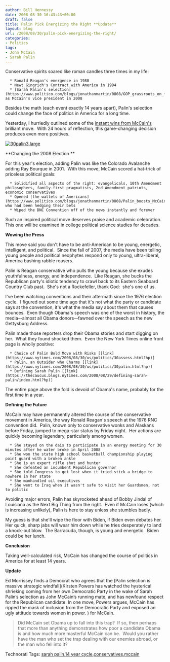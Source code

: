 ```yaml
---
author: Bill Hennessy
date: 2008-08-30 16:43:43+00:00
draft: false
title: Palin Pick Energizing the Right **Update**
layout: blog
url: /2008/08/30/palin-pick-energizing-the-right/
categories:
- Politics
tags:
- John McCain
- Sarah Palin
---
```


Conservative spirits soared like roman candles three times in my life:



	  * Ronald Reagan's emergence in 1980
	  * Newt Gingrich's Contract with America in 1994
	  * [Sarah Palin's selection](https://www.politico.com/blogs/jonathanmartin/0808/GOP_grassroots_on_fire.html) as McCain's vice president in 2008

Besides the math (each event exactly 14 years apart), Palin's selection could change the face of politics in America for a long time.

Yesterday, I hurriedly outlined some of the [instant wins from McCain's](https://hennessysview.com/2008/08/29/answer-strategery/) brilliant move.  With 24 hours of reflection, this game-changing decision produces even more positives.

[![30palin3.large](https://hennessysview.com/wp-content/uploads/2008/08/30palin3large-thumb.jpg)
](https://hennessysview.com/wp-content/uploads/2008/08/30palin3large.jpg)

**Changing the 2008 Election **

For this year's election, adding Palin was like the Colorado Avalanche adding Ray Bourque in 2001.  With this move, McCain scored a hat-trick of priceless political goals:



	  * Solidified all aspects of the right: evangelicals, 10th Amendment philosophers, family-first pragmatists, 2nd Amendment patriots, economic conservatives
	  * Opened [the wallets of Americans](https://www.politico.com/blogs/jonathanmartin/0808/Palin_boosts_McCains_online_haul.html) who had been hedging their bets
	  * Wiped the DNC Convention off of the news instantly and forever

Such an inspired political move deserves praise and academic celebration.  This one will be examined in college political science studies for decades.

**Wowing the Press**

This move said you don't have to be anti-American to be young, energetic, intelligent, and political.  Since the fall of 2007, the media have been telling young people and political neophytes respond only to young, ultra-liberal, America bashing rabble rousers.

Palin is Reagan conservative who pulls the young because she exudes youthfulness, energy, and independence.  Like Reagan, she bucks the Republican party's idiotic tendency to crawl back to its Eastern Seaboard Country Club past.  She's not a Rockefeller, thank God:  she's one of us.

I've been watching conventions and their aftermath since the 1976 election cycle.  I figured out some time ago that it's not what the party or candidate says at the convention, it's what the media say about them that causes bounces.  Even though Obama's speech was one of the worst in history, the media--almost all Obama donors--fawned over the speech as the new Gettysburg Address.

Palin made those reporters drop their Obama stories and start digging on her.  What they found shocked them.  Even the New York Times online front page is wholly positive:



	  * Choice of Palin Bold Move with Risks [[link](https://www.nytimes.com/2008/08/30/us/politics/30assess.html?hp)]
	  * Palin, an Outsider who Charms [[link](https://www.nytimes.com/2008/08/30/us/politics/30palin.html?hp)]
	  * Defining Sarah Palin [[link](https://thecaucus.blogs.nytimes.com/2008/08/29/defining-sarah-palin/index.html?hp)]

The entire page above the fold is devoid of Obama's name, probably for the first time in a year.

**Defining the Future**

McCain may have permanently altered the course of the conservative movement in America, the way Ronald Reagan's speech at the 1976 RNC convention did.  Palin, known only to conservative wonks and Alaskans before Friday, jumped to mega-star status by Friday night.  Her actions are quickly becoming legendary, particularly among women.



	  * She stayed on the dais to participate in an energy meeting for 30 minutes after he water broke in April 2008
	  * She won the state high school basketball championship playing point guard with a broken ankle
	  * She is an expert rifle shot and hunter
	  * She defeated an incumbent Republican governor
	  * She told Congress to get lost when it tried stick a bridge to nowhere in her state
	  * She manhandled oil executives
	  * She went to Iraq when it wasn't safe to visit her Guardsmen, not to politic

Avoiding major errors, Palin has skyrocketed ahead of Bobby Jindal of Louisiana as the Next Big Thing from the right.  Even if McCain loses (which is increasing unlikely), Palin is here to stay unless she stumbles badly.

My guess is that she'll wipe the floor with Biden, if Biden even debates her.  Her quick, sharp jabs will wear him down while he tries desperately to land a knock-out blow.  The Barracuda, though, is young and energetic.  Biden could be her lunch.

**Conclusion**

Taking well-calculated risk, McCain has changed the course of politics in America for at least 14 years.

**Update**

Ed Morrissey finds a Democrat who agrees that the [Palin selection is massive strategic windfall](Kirsten Powers has watched the hysterical shrieking coming from her own Democratic Party in the wake of Sarah Palin’s selection as John McCain’s running mate, and has newfound respect for the Republican candidate.  In one move, Powers argues, McCain has ripped the mask of inclusion from the Democratic Party and exposed an ugly attitude towards women in power. ) for McCain.


> Did McCain set Obama up to fall into this trap?  If so, then perhaps that more than anything demonstrates how poor a candidate Obama is and how much more masterful McCain can be.  Would you rather have the man who set the trap dealing with our enemies abroad, or the man who fell into it?




Technorati Tags: [sarah palin](https://technorati.com/tags/sarah%20palin),[14 year cycle](https://technorati.com/tags/14%20year%20cycle),[conservatives](https://technorati.com/tags/conservatives),[mccain](https://technorati.com/tags/mccain)
